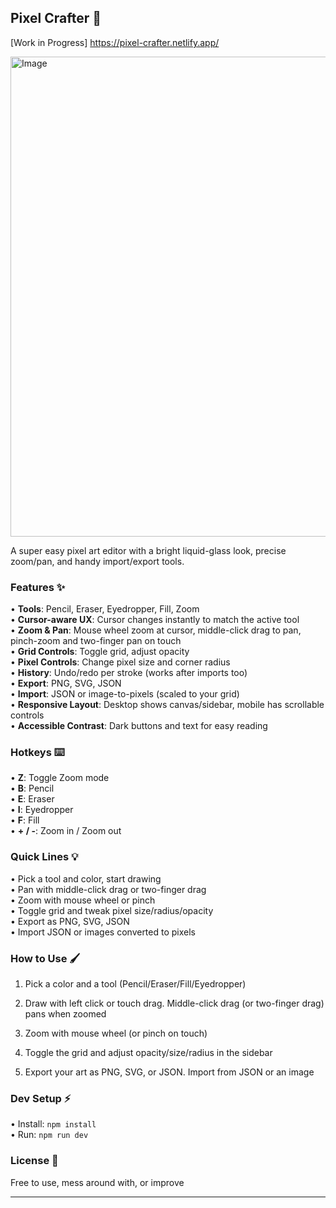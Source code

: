## Pixel Crafter 🎨
[Work in Progress] https://pixel-crafter.netlify.app/

<img width="1360" height="768" alt="Image" src="https://github.com/user-attachments/assets/3de94839-fa61-4494-a46a-3c1028ca1b08" />


A super easy pixel art editor with a bright liquid-glass look, precise zoom/pan, and handy import/export tools.

### Features ✨

• **Tools**: Pencil, Eraser, Eyedropper, Fill, Zoom  
• **Cursor-aware UX**: Cursor changes instantly to match the active tool  
• **Zoom & Pan**: Mouse wheel zoom at cursor, middle-click drag to pan, pinch-zoom and two-finger pan on touch  
• **Grid Controls**: Toggle grid, adjust opacity  
• **Pixel Controls**: Change pixel size and corner radius  
• **History**: Undo/redo per stroke (works after imports too)  
• **Export**: PNG, SVG, JSON  
• **Import**: JSON or image-to-pixels (scaled to your grid)  
• **Responsive Layout**: Desktop shows canvas/sidebar, mobile has scrollable controls  
• **Accessible Contrast**: Dark buttons and text for easy reading

### Hotkeys ⌨️

• **Z**: Toggle Zoom mode  
• **B**: Pencil  
• **E**: Eraser  
• **I**: Eyedropper  
• **F**: Fill  
• **+ / -**: Zoom in / Zoom out

### Quick Lines 💡

• Pick a tool and color, start drawing  
• Pan with middle-click drag or two-finger drag  
• Zoom with mouse wheel or pinch  
• Toggle grid and tweak pixel size/radius/opacity  
• Export as PNG, SVG, JSON  
• Import JSON or images converted to pixels

### How to Use 🖌️

1. Pick a color and a tool (Pencil/Eraser/Fill/Eyedropper)
  
2. Draw with left click or touch drag. Middle-click drag (or two-finger drag) pans when zoomed
  
3. Zoom with mouse wheel (or pinch on touch)
  
4. Toggle the grid and adjust opacity/size/radius in the sidebar
  
5. Export your art as PNG, SVG, or JSON. Import from JSON or an image
  

### Dev Setup ⚡

• Install: `npm install`  
• Run: `npm run dev`

### License 📄

Free to use, mess around with, or improve

---

